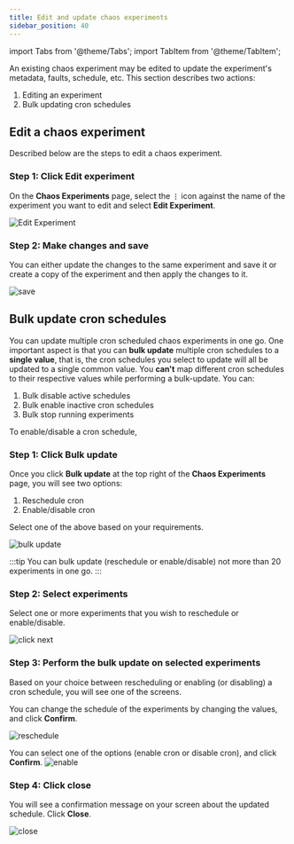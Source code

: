 ```yaml
---
title: Edit and update chaos experiments
sidebar_position: 40
---
```

import Tabs from '@theme/Tabs';
import TabItem from '@theme/TabItem';

An existing chaos experiment may be edited to update the experiment's metadata, faults, schedule, etc. This section describes two actions:
1. Editing an experiment 
2. Bulk updating cron schedules

## Edit a chaos experiment

Described below are the steps to edit a chaos experiment. 

### Step 1: Click Edit experiment

On the **Chaos Experiments** page, select the **`⋮`** icon against the name of the experiment you want to edit and select **Edit Experiment**.

![Edit Experiment](./static/edit-experiment/edit-experiment.png)

### Step 2: Make changes and save

You can either update the changes to the same experiment and save it or create a copy of the experiment and then apply the changes to it.

![save](./static/edit-experiment/save-after-edit.png)

## Bulk update cron schedules

You can update multiple cron scheduled chaos experiments in one go. One important aspect is that you can **bulk update** multiple cron schedules to a **single value**, that is, the cron schedules you select to update will all be updated to a single common value. You **can't** map different cron schedules to their respective values while performing a bulk-update.
You can: 
1. Bulk disable active schedules
2. Bulk enable inactive cron schedules
3. Bulk stop running experiments

To enable/disable a cron schedule,

### Step 1: Click Bulk update

Once you click **Bulk update** at the top right of the **Chaos Experiments** page, you will see two options: 
1. Reschedule cron 
2. Enable/disable cron

Select one of the above based on your requirements.

![bulk update](./static/edit-experiment/bulk-update.png)

:::tip
You can bulk update (reschedule or enable/disable) not more than 20 experiments in one go.
:::

### Step 2: Select experiments

Select one or more experiments that you wish to reschedule or enable/disable.

![click next](./static/edit-experiment/click-next.png)

### Step 3: Perform the bulk update on selected experiments

Based on your choice between rescheduling or enabling (or disabling) a cron schedule, you will see one of the screens.

<Tabs>
  <TabItem value="Reschedule">

You can change the schedule of the experiments by changing the values, and click **Confirm**.

![reschedule](./static/edit-experiment/reschedule-confirm.png)

 </TabItem>
  <TabItem value="Enable/disable">

You can select one of the options (enable cron or disable cron), and click **Confirm**.
![enable](./static/edit-experiment/enable-or-disable-cron.png)

</TabItem>
</Tabs>

### Step 4: Click close
You will see a confirmation message on your screen about the updated schedule. Click **Close**.

![close](./static/edit-experiment/close.png)
